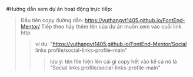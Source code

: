 #Hướng dẫn xem dự án hoạt động trực tiếp:
>Đầu tiên copy đường dẫn: https://vuthangvt1405.github.io/FontEnd-Mentor/
>Tiếp theo hãy thêm tên của dự án muốn xem vào cuối link http
>>ví dụ: "https://vuthangvt1405.github.io/FontEnd-Mentor/Social links profile/social-links-profile-main"
>>>lưu ý: tên file hiện lên cái gì copy hết vào kể cả nó là "Social links profile/social-links-profile-main"
